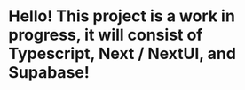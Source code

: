 # Hello! This project is a work in progress, it will consist of Typescript, Next / NextUI, and Supabase!
